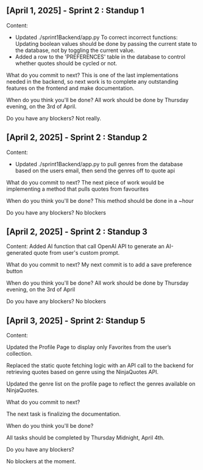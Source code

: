 ## [April 1, 2025]  - Sprint 2 : Standup 1 ##
Content:
- Updated ./sprint1Backend/app.py To correct incorrect functions: Updating boolean values should be done by passing the current state to the database, not by toggling the current value.
- Added a row to the 'PREFERENCES' table in the database to control whether quotes should be cycled or not.

What do you commit to next?
This is one of the last implementations needed in the backend, so next work is to complete any outstanding features on the frontend and make documentation.

When do you think you'll be done?
All work should be done by Thursday evening, on the 3rd of April.

Do you have any blockers?
Not really.

## [April 2, 2025]  - Sprint 2 : Standup 2 ##
Content:
- Updated ./sprint1Backend/app.py to pull genres from the database based on the users email, then send the genres off to quote api 

What do you commit to next?
The next piece of work would be implementing a method that pulls quotes from favourites

When do you think you'll be done?
This method should be done in a ~hour

Do you have any blockers?
No blockers

## [April 2, 2025]  - Sprint 2 : Standup 3 ##
Content:
Added AI function that call OpenAI API to generate an AI-generated quote from user's custom prompt.

What do you commit to next?
My next commit is to add a save preference button

When do you think you'll be done?
All work should be done by Thursday evening, on the 3rd of April

Do you have any blockers?
No blockers

## [April 3, 2025] - Sprint 2: Standup 5 ##

Content:

Updated the Profile Page to display only Favorites from the user’s collection.

Replaced the static quote fetching logic with an API call to the backend for retrieving quotes based on genre using the NinjaQuotes API.

Updated the genre list on the profile page to reflect the genres available on NinjaQuotes.

What do you commit to next?

The next task is finalizing the documentation.

When do you think you'll be done?

All tasks should be completed by Thursday Midnight, April 4th.

Do you have any blockers?

No blockers at the moment.
